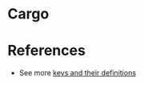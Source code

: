 # Cargo

# References
- See more [keys and their definitions](https://doc.rust-lang.org/cargo/reference/manifest.html)